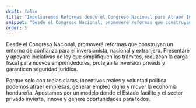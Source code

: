 ```yaml
---
draft: false
title: "Impulsaremos Reformas desde el Congreso Nacional para Atraer Inversión"
snippet: "Desde el Congreso Nacional, promoveré reformas que construyan un entorno de confianza para el inversionista, nacional y extranjero."
order: 5
---
```


Desde el Congreso Nacional, promoveré reformas que construyan un entorno de confianza para el inversionista, nacional y extranjero. Presentaré y apoyaré iniciativas de ley que simplifiquen los trámites, reduzcan la carga fiscal para nuevos emprendedores, protejan la inversión privada y garanticen seguridad jurídica.

Porque solo con reglas claras, incentivos reales y voluntad política podemos atraer empresas, generar empleo digno y mover la economía hondureña. Apostamos por un modelo donde el Estado facilite y el sector privado invierta, innove y genere oportunidades para todos.
